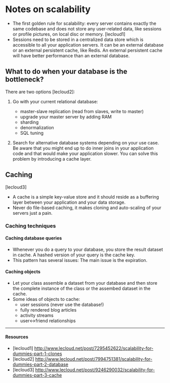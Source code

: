 # Notes on scalability

* The first golden rule for scalability: every server contains exactly the
  same codebase and does not store any user-related data, like sessions or
  profile pictures, on local disc or memory. [lecloud1]
* Sessions need to be stored in a centralized data store which is accessible
  to all your application servers. It can be an external database or an
  external persistent cache, like Redis. An external persistent cache will
  have better performance than an external database.


## What to do when your database is the bottleneck?

There are two options [lecloud2]:

1. Go with your current relational database:

   - master-slave replication (read from slaves, write to master)
   - upgrade your master server by adding RAM
   - sharding
   - denormalization
   - SQL tuning
2. Search for alternative database systems depending on your use case. Be
   aware that you might end up to do inner joins in your application code and
   that would make your application slower. You can solve this problem by
   introducing a cache layer.


## Caching

[lecloud3]

* A cache is a simple key-value store and it should reside as a buffering
  layer between your application and your data storage.
* Never do file-based caching, it makes cloning and auto-scaling of your
  servers just a pain.


### Caching techniques

#### Caching database queries

* Whenever you do a query to your database, you store the result dataset in
  cache. A hashed version of your query is the cache key.
* This pattern has several issues: The main issue is the expiration.

#### Caching objects

* Let your class assemble a dataset from your database and then store the
  complete instance of the class or the assembed dataset in the cache.
* Some ideas of objects to cache:
  - user sessions (never use the database!)
  - fully rendered blog articles
  - activity streams
  - user<->friend relationships

---

#### Resources

* [lecloud1] http://www.lecloud.net/post/7295452622/scalability-for-dummies-part-1-clones
* [lecloud2] http://www.lecloud.net/post/7994751381/scalability-for-dummies-part-2-database
* [lecloud3] http://www.lecloud.net/post/9246290032/scalability-for-dummies-part-3-cache
